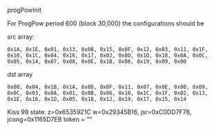 progPowInit

For ProgPow period 600 (block 30,000) the configurations should be

src array:

    0x1A, 0x1E, 0x01, 0x13, 0x0B, 0x15, 0x0F, 0x12, 0x03, 0x11, 0x1F, 0x10, 0x1C, 0x04, 0x16, 0x17, 0x02, 0x0D, 0x1D, 0x18, 0x0A, 0x0C, 0x05, 0x14, 0x07, 0x08, 0x0E, 0x1B, 0x06, 0x19, 0x09, 0x00

dst array

    0x00, 0x04, 0x1B, 0x1A, 0x0D, 0x0F, 0x11, 0x07, 0x0E, 0x08, 0x09, 0x0C, 0x03, 0x0A, 0x01, 0x0B, 0x06, 0x10, 0x1C, 0x1F, 0x02, 0x13, 0x1E, 0x16, 0x1D, 0x05, 0x18, 0x12, 0x19, 0x17, 0x15, 0x14

Kiss 99 state: z=0x6535921C w=0x29345B16, jsr=0xC0DD7F78, jcong=0x1165D7EB
token = ""

